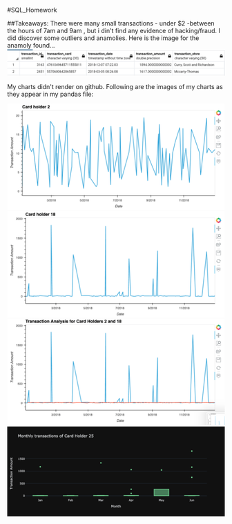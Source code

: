 #SQL_Homework

##Takeaways:
There were many small transactions - under $2 -between the hours of 7am and 9am , but i din't find any evidence of hacking/fraud.
I did discover some outliers and anamolies. Here is the image for the anamoly found...
![fig1](images/outliers-anomalies.png)

My charts didn't render on github. Following are the images of my charts as they appear in my pandas file:

![fig2](images/image1.png)
![fig3](images/image2.png)
![fig4](images/image3.png)
![fig5](images/image4.png)
